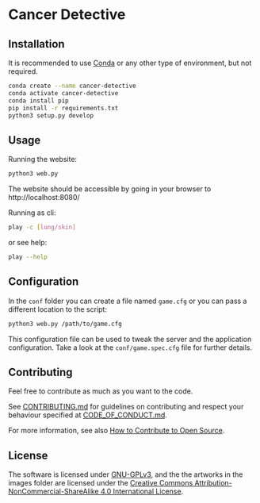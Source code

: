 # Cancer Detective

## Installation

It is recommended to use [Conda](https://docs.conda.io/en/latest/) or any other type of environment, but not required.

```bash
conda create --name cancer-detective
conda activate cancer-detective
conda install pip
pip install -r requirements.txt
python3 setup.py develop
```

## Usage

Running the website:

```bash
python3 web.py
```

The website should be accessible by going in your
browser to http://localhost:8080/

Running as cli:

```bash
play -c [lung/skin]
```

or see help:

```bash
play --help
```

## Configuration

In the `conf` folder you can create a file named
`game.cfg` or you can pass a different location
to the script:

```bash
python3 web.py /path/to/game.cfg
```

This configuration file can be used to tweak the
server and the application configuration. 
Take a look at the `conf/game.spec.cfg` file
for further details.

## Contributing

Feel free to contribute as much as you want to the code.

See [CONTRIBUTING.md](CONTRIBUTING.md) for guidelines on contributing and respect your behaviour specified at [CODE_OF_CONDUCT.md](CODE_OF_CONDUCT.md).

For more information, see also [How to Contribute to Open Source](https://opensource.guide/how-to-contribute/).

## License

The software is licensed under [GNU-GPLv3](LICENSE), and 
the the artworks in the images folder are licensed
under the [Creative Commons Attribution-NonCommercial-ShareAlike 4.0 International License](https://creativecommons.org/licenses/by-nc-sa/4.0/legalcode.txt).

